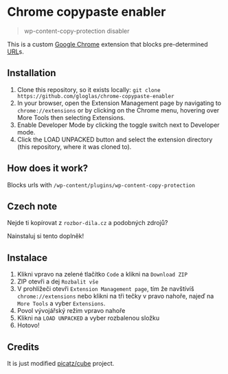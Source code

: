# Chrome copypaste enabler

> wp-content-copy-protection disabler

This is a custom [Google Chrome](https://www.google.com/chrome/) extension that blocks pre-determined [URL](https://en.wikipedia.org/wiki/URL)s.

## Installation

1. Clone this repository, so it exists locally: `git clone https://github.com/gloglas/chrome-copypaste-enabler`
2. In your browser, open the Extension Management page by navigating to `chrome://extensions` or by clicking on the Chrome menu, hovering over More Tools then selecting Extensions.
3. Enable Developer Mode by clicking the toggle switch next to Developer mode.
4. Click the LOAD UNPACKED button and select the extension directory (this repository, where it was cloned to).

## How does it work?
Blocks urls with `/wp-content/plugins/wp-content-copy-protection`

## Czech note
Nejde ti kopírovat z `rozbor-dila.cz` a podobných zdrojů?

Nainstaluj si tento doplněk!

## Instalace

1. Klikni vpravo na zelené tlačítko `Code` a klikni na `Download ZIP`
2. ZIP otevři a dej `Rozbalit vše`
3. V prohlížeči otevři `Extension Management page`, tím že navštívíš `chrome://extensions` nebo klikni na tři tečky v pravo nahoře, najeď na `More Tools` a vyber `Extensions`.
4. Povol vývojářský režim vpravo nahoře
5. Klikni na `LOAD UNPACKED` a vyber rozbalenou složku
6. Hotovo!

## Credits
It is just modified [picatz/cube](https://github.com/picatz/cube) project.